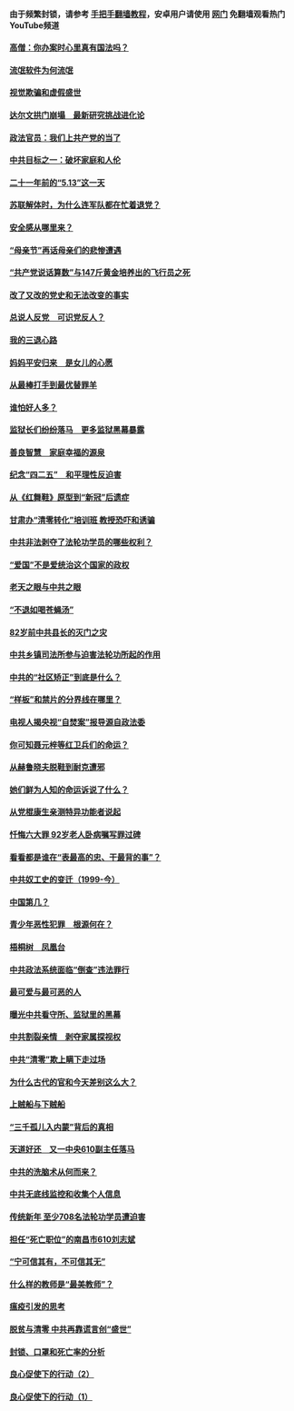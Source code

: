 #### 由于频繁封锁，请参考 [手把手翻墙教程](https://github.com/gfw-breaker/guides/wiki/)，安卓用户请使用 [网门](https://github.com/gfw-breaker/nogfw/blob/master/dl.md?t=06080101) 免翻墙观看热门YouTube频道 

#### [高僧：你办案时心里真有国法吗？](../pages/19/426530.md?t=06080101) 

#### [流氓软件为何流氓](../pages/19/426531.md?t=06080101) 

#### [视觉欺骗和虚假盛世](../pages/19/426443.md?t=06080101) 

#### [达尔文拱门崩塌　最新研究挑战进化论](../pages/19/426009.md?t=06080101) 

#### [政法官员：我们上共产党的当了](../pages/19/425351.md?t=06080101) 

#### [中共目标之一：破坏家庭和人伦](../pages/19/424454.md?t=06080101) 

#### [二十一年前的“5.13”这一天](../pages/19/424814.md?t=06080101) 

#### [苏联解体时，为什么连军队都在忙着退党？](../pages/19/424335.md?t=06080101) 

#### [安全感从哪里来？](../pages/19/424336.md?t=06080101) 

#### [“母亲节”再话母亲们的悲惨遭遇](../pages/19/424234.md?t=06080101) 

#### [“共产党说话算数”与147斤黄金培养出的飞行员之死](../pages/19/424115.md?t=06080101) 

#### [改了又改的党史和无法改变的事实](../pages/19/424037.md?t=06080101) 

#### [总说人反党　可识党反人？](../pages/19/423820.md?t=06080101) 

#### [我的三退心路](../pages/19/423876.md?t=06080101) 

#### [妈妈平安归来　是女儿的心愿](../pages/19/423947.md?t=06080101) 

#### [从最棒打手到最优替罪羊](../pages/19/423819.md?t=06080101) 

#### [谁怕好人多？](../pages/19/423774.md?t=06080101) 

#### [监狱长们纷纷落马　更多监狱黑幕暴露](../pages/19/423787.md?t=06080101) 

#### [善良智慧　家庭幸福的源泉](../pages/19/423632.md?t=06080101) 

#### [纪念“四二五”　和平理性反迫害](../pages/19/423660.md?t=06080101) 

#### [从《红舞鞋》原型到“新冠”后遗症](../pages/19/423509.md?t=06080101) 

#### [甘肃办“清零转化”培训班 教授恐吓和诱骗](../pages/19/423498.md?t=06080101) 

#### [中共非法剥夺了法轮功学员的哪些权利？](../pages/19/423392.md?t=06080101) 

#### [“爱国”不是爱统治这个国家的政权](../pages/19/423029.md?t=06080101) 

#### [老天之眼与中共之眼](../pages/19/423378.md?t=06080101) 

#### [“不退如喝苍蝇汤”](../pages/19/423287.md?t=06080101) 

#### [82岁前中共县长的灭门之灾](../pages/19/423055.md?t=06080101) 

#### [中共乡镇司法所参与迫害法轮功所起的作用](../pages/19/423064.md?t=06080101) 

#### [中共的“社区矫正”到底是什么？](../pages/19/422870.md?t=06080101) 

#### [“样板”和禁片的分界线在哪里？](../pages/19/422704.md?t=06080101) 

#### [电视人揭央视“自焚案”报导源自政法委](../pages/19/422770.md?t=06080101) 

#### [你可知聂元梓等红卫兵们的命运？](../pages/19/422848.md?t=06080101) 

#### [从赫鲁晓夫脱鞋到耐克遭邪](../pages/19/422826.md?t=06080101) 

#### [她们鲜为人知的命运诉说了什么？](../pages/19/422754.md?t=06080101) 

#### [从党棍康生亲测特异功能者说起](../pages/19/422657.md?t=06080101) 

#### [忏悔六大罪 92岁老人卧病嘱写罪过碑](../pages/19/422750.md?t=06080101) 

#### [看看都是谁在“表最高的忠、干最背的事”？](../pages/19/422703.md?t=06080101) 

#### [中共奴工史的变迁（1999-今）](../pages/19/422656.md?t=06080101) 

#### [中国第几？](../pages/19/422496.md?t=06080101) 

#### [青少年恶性犯罪　根源何在？](../pages/19/422449.md?t=06080101) 

#### [梧桐树　凤凰台](../pages/19/422442.md?t=06080101) 

#### [中共政法系统面临“倒查”违法罪行](../pages/19/422497.md?t=06080101) 

#### [最可爱与最可恶的人](../pages/19/422448.md?t=06080101) 

#### [曝光中共看守所、监狱里的黑幕](../pages/19/422390.md?t=06080101) 

#### [中共割裂亲情　剥夺家属探视权](../pages/19/422364.md?t=06080101) 

#### [中共“清零”欺上瞒下走过场](../pages/19/422306.md?t=06080101) 

#### [为什么古代的官和今天差别这么大？](../pages/19/422228.md?t=06080101) 

#### [上贼船与下贼船](../pages/19/422276.md?t=06080101) 

#### [“三千孤儿入内蒙”背后的真相](../pages/19/422229.md?t=06080101) 

#### [天道好还　又一中央610副主任落马](../pages/19/422155.md?t=06080101) 

#### [中共的洗脑术从何而来？](../pages/19/422154.md?t=06080101) 

#### [中共无底线监控和收集个人信息](../pages/19/422039.md?t=06080101) 

#### [传统新年 至少708名法轮功学员遭迫害](../pages/19/421946.md?t=06080101) 

#### [担任“死亡职位”的南昌市610刘志斌](../pages/19/421957.md?t=06080101) 

#### [“宁可信其有，不可信其无”](../pages/19/421691.md?t=06080101) 

#### [什么样的教师是“最美教师”？](../pages/19/421755.md?t=06080101) 

#### [瘟疫引发的思考](../pages/19/421594.md?t=06080101) 

#### [脱贫与清零 中共再靠谎言创“盛世”](../pages/19/421590.md?t=06080101) 

#### [封锁、口罩和死亡率的分析](../pages/19/421495.md?t=06080101) 

#### [良心促使下的行动（2）](../pages/19/421361.md?t=06080101) 

#### [良心促使下的行动（1）](../pages/19/421302.md?t=06080101) 

